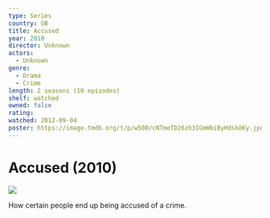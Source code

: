 ```yaml
---
type: Series
country: GB
title: Accused
year: 2010
director: Unknown
actors:
  - Unknown
genre:
  - Drama
  - Crime
length: 2 seasons (10 episodes)
shelf: watched
owned: false
rating:
watched: 2012-09-04
poster: https://image.tmdb.org/t/p/w500/cNTmeTD26zh3IGmWbiByHdsk8Ky.jpg
---
```


# Accused (2010)

![](https://image.tmdb.org/t/p/w500/cNTmeTD26zh3IGmWbiByHdsk8Ky.jpg)

How certain people end up being accused of a crime.